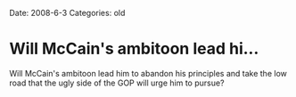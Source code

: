 Date: 2008-6-3
Categories: old

# Will McCain's ambitoon lead hi...

Will McCain's ambitoon lead him to abandon his principles and take the low road that the ugly side of the GOP will urge him to pursue?
